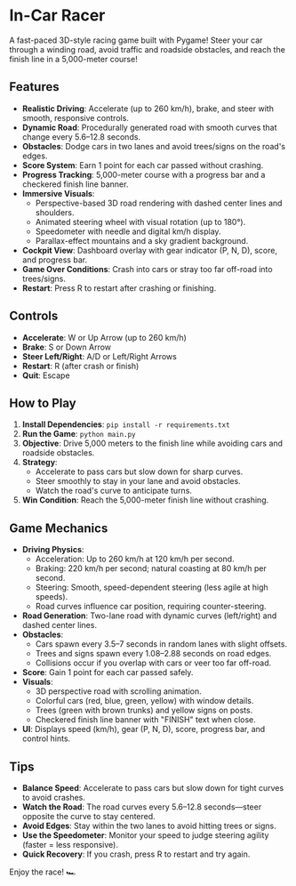 # In-Car Racer

A fast-paced 3D-style racing game built with Pygame! Steer your car through a winding road, avoid traffic and roadside obstacles, and reach the finish line in a 5,000-meter course!

## Features

- **Realistic Driving**: Accelerate (up to 260 km/h), brake, and steer with smooth, responsive controls.
- **Dynamic Road**: Procedurally generated road with smooth curves that change every 5.6–12.8 seconds.
- **Obstacles**: Dodge cars in two lanes and avoid trees/signs on the road's edges.
- **Score System**: Earn 1 point for each car passed without crashing.
- **Progress Tracking**: 5,000-meter course with a progress bar and a checkered finish line banner.
- **Immersive Visuals**:
  - Perspective-based 3D road rendering with dashed center lines and shoulders.
  - Animated steering wheel with visual rotation (up to 180°).
  - Speedometer with needle and digital km/h display.
  - Parallax-effect mountains and a sky gradient background.
- **Cockpit View**: Dashboard overlay with gear indicator (P, N, D), score, and progress bar.
- **Game Over Conditions**: Crash into cars or stray too far off-road into trees/signs.
- **Restart**: Press R to restart after crashing or finishing.

## Controls

- **Accelerate**: W or Up Arrow (up to 260 km/h)
- **Brake**: S or Down Arrow
- **Steer Left/Right**: A/D or Left/Right Arrows
- **Restart**: R (after crash or finish)
- **Quit**: Escape

## How to Play

1. **Install Dependencies**: `pip install -r requirements.txt`
2. **Run the Game**: `python main.py`
3. **Objective**: Drive 5,000 meters to the finish line while avoiding cars and roadside obstacles.
4. **Strategy**:
   - Accelerate to pass cars but slow down for sharp curves.
   - Steer smoothly to stay in your lane and avoid obstacles.
   - Watch the road's curve to anticipate turns.
5. **Win Condition**: Reach the 5,000-meter finish line without crashing.

## Game Mechanics

- **Driving Physics**:
  - Acceleration: Up to 260 km/h at 120 km/h per second.
  - Braking: 220 km/h per second; natural coasting at 80 km/h per second.
  - Steering: Smooth, speed-dependent steering (less agile at high speeds).
  - Road curves influence car position, requiring counter-steering.
- **Road Generation**: Two-lane road with dynamic curves (left/right) and dashed center lines.
- **Obstacles**:
  - Cars spawn every 3.5–7 seconds in random lanes with slight offsets.
  - Trees and signs spawn every 1.08–2.88 seconds on road edges.
  - Collisions occur if you overlap with cars or veer too far off-road.
- **Score**: Gain 1 point for each car passed safely.
- **Visuals**:
  - 3D perspective road with scrolling animation.
  - Colorful cars (red, blue, green, yellow) with window details.
  - Trees (green with brown trunks) and yellow signs on posts.
  - Checkered finish line banner with "FINISH" text when close.
- **UI**: Displays speed (km/h), gear (P, N, D), score, progress bar, and control hints.

## Tips

- **Balance Speed**: Accelerate to pass cars but slow down for tight curves to avoid crashes.
- **Watch the Road**: The road curves every 5.6–12.8 seconds—steer opposite the curve to stay centered.
- **Avoid Edges**: Stay within the two lanes to avoid hitting trees or signs.
- **Use the Speedometer**: Monitor your speed to judge steering agility (faster = less responsive).
- **Quick Recovery**: If you crash, press R to restart and try again.

Enjoy the race! 🏎️